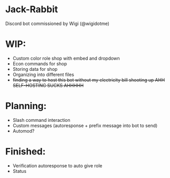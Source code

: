 # Jack-Rabbit
Discord bot commissioned by Wigi (@wigidotme)

# WIP:
- Custom color role shop with embed and dropdown
- Econ commands for shop
- Storing data for shop
- Organizing into different files
- ~~finding a way to host this bot without my electricity bill shooting up AHH SELF-HOSTING SUCKS AHHHHH~~

# Planning:
- Slash command interaction
- Custom messages (autoresponse + prefix message into bot to send)
- Automod?

# Finished:
- Verification autoresponse to auto give role
- Status
